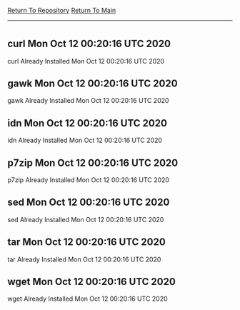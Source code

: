 [Return To Repository](https://github.com/deathbybandaid/piholeparser/)
[Return To Main](https://github.com/deathbybandaid/piholeparser/blob/master/RecentRunLogs/Mainlog.md)
____________________________________
# 
## curl Mon Oct 12 00:20:16 UTC 2020
curl Already Installed Mon Oct 12 00:20:16 UTC 2020
## gawk Mon Oct 12 00:20:16 UTC 2020
gawk Already Installed Mon Oct 12 00:20:16 UTC 2020
## idn Mon Oct 12 00:20:16 UTC 2020
idn Already Installed Mon Oct 12 00:20:16 UTC 2020
## p7zip Mon Oct 12 00:20:16 UTC 2020
p7zip Already Installed Mon Oct 12 00:20:16 UTC 2020
## sed Mon Oct 12 00:20:16 UTC 2020
sed Already Installed Mon Oct 12 00:20:16 UTC 2020
## tar Mon Oct 12 00:20:16 UTC 2020
tar Already Installed Mon Oct 12 00:20:16 UTC 2020
## wget Mon Oct 12 00:20:16 UTC 2020
wget Already Installed Mon Oct 12 00:20:16 UTC 2020
